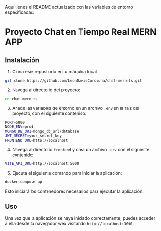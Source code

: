 Aquí tienes el README actualizado con las variables de entorno especificadas:

# Proyecto Chat en Tiempo Real MERN APP

## Instalación

1. Clona este repositorio en tu máquina local:

```bash
git clone https://github.com/LeonDavisCoropuna/chat-mern-ts.git
```

2. Navega al directorio del proyecto:

```bash
cd chat-mern-ts
```

3. Añade las variables de entorno en un archivo `.env` en la raíz del proyecto, con el siguiente contenido:

```bash
PORT=5000
NODE_ENV=prod
MONGO_DB_URI=mongo_db_url/database
JWT_SECRET=your_secret_key
FRONTEND_URL=http://localhost
```

4. Navega al directorio `frontend` y crea un archivo `.env` con el siguiente contenido:

```bash
VITE_API_URL=http://localhost:5000
```

5. Ejecuta el siguiente comando para iniciar la aplicación:

```bash
docker compose up
```

Esto iniciará los contenedores necesarios para ejecutar la aplicación.

## Uso

Una vez que la aplicación se haya iniciado correctamente, puedes acceder a ella desde tu navegador web visitando `http://localhost:3000`.